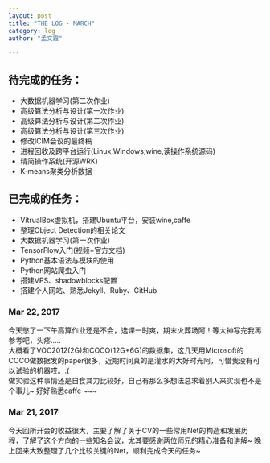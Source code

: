 ```yaml
---
layout: post
title: "THE LOG - MARCH"       
category: log
author: "孟文霞"

---
```

  
## 待完成的任务：  
* 大数据机器学习(第二次作业) 
* 高级算法分析与设计(第一次作业)
* 高级算法分析与设计(第二次作业)
* 高级算法分析与设计(第三次作业)
* 修改ICIM会议的最终稿
* 进程回收及跨平台运行(Linux,Windows,wine,读操作系统源码)
* 精简操作系统(开源WRK)
* K-means聚类分析数据


## 已完成的任务：    
* VitrualBox虚拟机，搭建Ubuntu平台，安装wine,caffe  
* 整理Object Detection的相关论文
* 大数据机器学习(第一次作业)
* TensorFlow入门(视频+官方文档)
* Python基本语法与模块的使用
* Python网站爬虫入门
* 搭建VPS、shadowblocks配置
* 搭建个人网站、熟悉Jekyll、Ruby、GitHub  

     
        

### Mar 22, 2017     
今天憋了一下午高算作业还是不会，选课一时爽，期末火葬场阿！等大神写完我再参考吧，头疼.....    
大概看了VOC2012(2G)和COCO(12G+6G)的数据集，这几天用Microsoft的COCO做数据发的paper很多，近期时间真的是灌水的大好时光阿，可惜我没有可以试验的机器哎。:(     
做实验这种事情还是自食其力比较好，自己有那么多想法总求着别人来实现也不是个事儿~ 好好熟悉caffe ~~~


### Mar 21, 2017   
今天回所开会的收益很大，主要了解了关于CV的一些常用Net的构造和发展历程，了解了这个方向的一些知名会议，尤其要感谢两位师兄的精心准备和讲解~ 晚上回来大致整理了几个比较关键的Net，顺利完成今天的任务~ 


